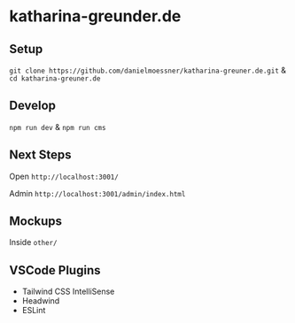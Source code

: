 # katharina-greunder.de

## Setup

`git clone https://github.com/danielmoessner/katharina-greuner.de.git`
&
`cd katharina-greuner.de`

## Develop

`npm run dev`
&
`npm run cms`

## Next Steps

Open `http://localhost:3001/`

Admin `http://localhost:3001/admin/index.html`

## Mockups

Inside `other/`

## VSCode Plugins

- Tailwind CSS IntelliSense
- Headwind
- ESLint
